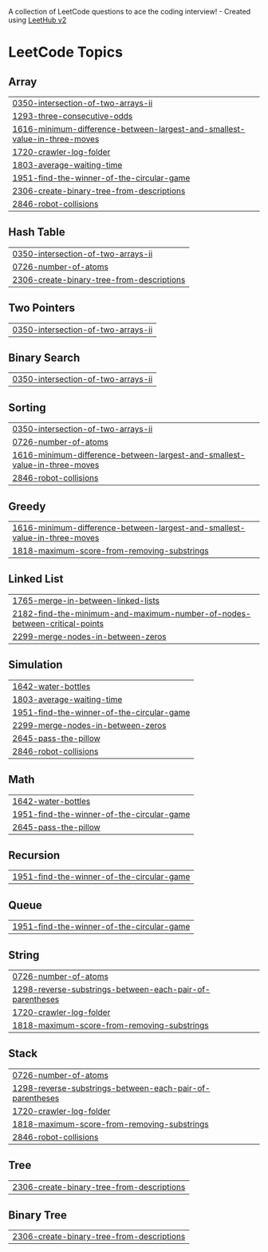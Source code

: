 A collection of LeetCode questions to ace the coding interview! - Created using [LeetHub v2](https://github.com/arunbhardwaj/LeetHub-2.0)
<!---LeetCode Topics Start-->
# LeetCode Topics
## Array
|  |
| ------- |
| [0350-intersection-of-two-arrays-ii](https://github.com/rakeshroshanray/leetcode_Rakesh/tree/master/0350-intersection-of-two-arrays-ii) |
| [1293-three-consecutive-odds](https://github.com/rakeshroshanray/leetcode_Rakesh/tree/master/1293-three-consecutive-odds) |
| [1616-minimum-difference-between-largest-and-smallest-value-in-three-moves](https://github.com/rakeshroshanray/leetcode_Rakesh/tree/master/1616-minimum-difference-between-largest-and-smallest-value-in-three-moves) |
| [1720-crawler-log-folder](https://github.com/rakeshroshanray/leetcode_Rakesh/tree/master/1720-crawler-log-folder) |
| [1803-average-waiting-time](https://github.com/rakeshroshanray/leetcode_Rakesh/tree/master/1803-average-waiting-time) |
| [1951-find-the-winner-of-the-circular-game](https://github.com/rakeshroshanray/leetcode_Rakesh/tree/master/1951-find-the-winner-of-the-circular-game) |
| [2306-create-binary-tree-from-descriptions](https://github.com/rakeshroshanray/leetcode_Rakesh/tree/master/2306-create-binary-tree-from-descriptions) |
| [2846-robot-collisions](https://github.com/rakeshroshanray/leetcode_Rakesh/tree/master/2846-robot-collisions) |
## Hash Table
|  |
| ------- |
| [0350-intersection-of-two-arrays-ii](https://github.com/rakeshroshanray/leetcode_Rakesh/tree/master/0350-intersection-of-two-arrays-ii) |
| [0726-number-of-atoms](https://github.com/rakeshroshanray/leetcode_Rakesh/tree/master/0726-number-of-atoms) |
| [2306-create-binary-tree-from-descriptions](https://github.com/rakeshroshanray/leetcode_Rakesh/tree/master/2306-create-binary-tree-from-descriptions) |
## Two Pointers
|  |
| ------- |
| [0350-intersection-of-two-arrays-ii](https://github.com/rakeshroshanray/leetcode_Rakesh/tree/master/0350-intersection-of-two-arrays-ii) |
## Binary Search
|  |
| ------- |
| [0350-intersection-of-two-arrays-ii](https://github.com/rakeshroshanray/leetcode_Rakesh/tree/master/0350-intersection-of-two-arrays-ii) |
## Sorting
|  |
| ------- |
| [0350-intersection-of-two-arrays-ii](https://github.com/rakeshroshanray/leetcode_Rakesh/tree/master/0350-intersection-of-two-arrays-ii) |
| [0726-number-of-atoms](https://github.com/rakeshroshanray/leetcode_Rakesh/tree/master/0726-number-of-atoms) |
| [1616-minimum-difference-between-largest-and-smallest-value-in-three-moves](https://github.com/rakeshroshanray/leetcode_Rakesh/tree/master/1616-minimum-difference-between-largest-and-smallest-value-in-three-moves) |
| [2846-robot-collisions](https://github.com/rakeshroshanray/leetcode_Rakesh/tree/master/2846-robot-collisions) |
## Greedy
|  |
| ------- |
| [1616-minimum-difference-between-largest-and-smallest-value-in-three-moves](https://github.com/rakeshroshanray/leetcode_Rakesh/tree/master/1616-minimum-difference-between-largest-and-smallest-value-in-three-moves) |
| [1818-maximum-score-from-removing-substrings](https://github.com/rakeshroshanray/leetcode_Rakesh/tree/master/1818-maximum-score-from-removing-substrings) |
## Linked List
|  |
| ------- |
| [1765-merge-in-between-linked-lists](https://github.com/rakeshroshanray/leetcode_Rakesh/tree/master/1765-merge-in-between-linked-lists) |
| [2182-find-the-minimum-and-maximum-number-of-nodes-between-critical-points](https://github.com/rakeshroshanray/leetcode_Rakesh/tree/master/2182-find-the-minimum-and-maximum-number-of-nodes-between-critical-points) |
| [2299-merge-nodes-in-between-zeros](https://github.com/rakeshroshanray/leetcode_Rakesh/tree/master/2299-merge-nodes-in-between-zeros) |
## Simulation
|  |
| ------- |
| [1642-water-bottles](https://github.com/rakeshroshanray/leetcode_Rakesh/tree/master/1642-water-bottles) |
| [1803-average-waiting-time](https://github.com/rakeshroshanray/leetcode_Rakesh/tree/master/1803-average-waiting-time) |
| [1951-find-the-winner-of-the-circular-game](https://github.com/rakeshroshanray/leetcode_Rakesh/tree/master/1951-find-the-winner-of-the-circular-game) |
| [2299-merge-nodes-in-between-zeros](https://github.com/rakeshroshanray/leetcode_Rakesh/tree/master/2299-merge-nodes-in-between-zeros) |
| [2645-pass-the-pillow](https://github.com/rakeshroshanray/leetcode_Rakesh/tree/master/2645-pass-the-pillow) |
| [2846-robot-collisions](https://github.com/rakeshroshanray/leetcode_Rakesh/tree/master/2846-robot-collisions) |
## Math
|  |
| ------- |
| [1642-water-bottles](https://github.com/rakeshroshanray/leetcode_Rakesh/tree/master/1642-water-bottles) |
| [1951-find-the-winner-of-the-circular-game](https://github.com/rakeshroshanray/leetcode_Rakesh/tree/master/1951-find-the-winner-of-the-circular-game) |
| [2645-pass-the-pillow](https://github.com/rakeshroshanray/leetcode_Rakesh/tree/master/2645-pass-the-pillow) |
## Recursion
|  |
| ------- |
| [1951-find-the-winner-of-the-circular-game](https://github.com/rakeshroshanray/leetcode_Rakesh/tree/master/1951-find-the-winner-of-the-circular-game) |
## Queue
|  |
| ------- |
| [1951-find-the-winner-of-the-circular-game](https://github.com/rakeshroshanray/leetcode_Rakesh/tree/master/1951-find-the-winner-of-the-circular-game) |
## String
|  |
| ------- |
| [0726-number-of-atoms](https://github.com/rakeshroshanray/leetcode_Rakesh/tree/master/0726-number-of-atoms) |
| [1298-reverse-substrings-between-each-pair-of-parentheses](https://github.com/rakeshroshanray/leetcode_Rakesh/tree/master/1298-reverse-substrings-between-each-pair-of-parentheses) |
| [1720-crawler-log-folder](https://github.com/rakeshroshanray/leetcode_Rakesh/tree/master/1720-crawler-log-folder) |
| [1818-maximum-score-from-removing-substrings](https://github.com/rakeshroshanray/leetcode_Rakesh/tree/master/1818-maximum-score-from-removing-substrings) |
## Stack
|  |
| ------- |
| [0726-number-of-atoms](https://github.com/rakeshroshanray/leetcode_Rakesh/tree/master/0726-number-of-atoms) |
| [1298-reverse-substrings-between-each-pair-of-parentheses](https://github.com/rakeshroshanray/leetcode_Rakesh/tree/master/1298-reverse-substrings-between-each-pair-of-parentheses) |
| [1720-crawler-log-folder](https://github.com/rakeshroshanray/leetcode_Rakesh/tree/master/1720-crawler-log-folder) |
| [1818-maximum-score-from-removing-substrings](https://github.com/rakeshroshanray/leetcode_Rakesh/tree/master/1818-maximum-score-from-removing-substrings) |
| [2846-robot-collisions](https://github.com/rakeshroshanray/leetcode_Rakesh/tree/master/2846-robot-collisions) |
## Tree
|  |
| ------- |
| [2306-create-binary-tree-from-descriptions](https://github.com/rakeshroshanray/leetcode_Rakesh/tree/master/2306-create-binary-tree-from-descriptions) |
## Binary Tree
|  |
| ------- |
| [2306-create-binary-tree-from-descriptions](https://github.com/rakeshroshanray/leetcode_Rakesh/tree/master/2306-create-binary-tree-from-descriptions) |
<!---LeetCode Topics End-->
